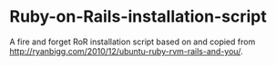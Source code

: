 Ruby-on-Rails-installation-script
==================================

A fire and forget RoR installation script based on and copied from http://ryanbigg.com/2010/12/ubuntu-ruby-rvm-rails-and-you/.